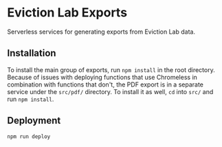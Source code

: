 # Eviction Lab Exports

Serverless services for generating exports from Eviction Lab data.

## Installation

To install the main group of exports, run `npm install` in the root directory. Because of issues with deploying functions that use Chromeless in combination with functions that don't, the PDF export is in a separate service under the `src/pdf/` directory. To install it as well, `cd` into `src/` and run `npm install`.

## Deployment

```
npm run deploy
```